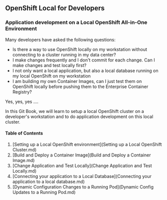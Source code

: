 ## OpenShift Local for Developers
### Application development on a Local OpenShift All-in-One Environment

Many developers have asked the following questions: 

* Is there a way to use OpenShift locally on my workstation without connecting to a cluster running in my data center? 
* I make changes frequently and I don't commit for each change. Can I make changes and test locally first? 
* I not only want a local application, but also a local database running on my local OpenShift on my workstation 
* I am building my own Container Images, can I just test them on OpenShift locally before pushing them to the Enterprise Container Registry? 

Yes, yes, yes ....

In this Git Book, we will learn to setup a local OpenShift cluster on a developer's workstation and to do application development on this local cluster.

#### Table of Contents
1. [Setting up a Local OpenShift environment](Setting up a Local OpenShift Cluster.md)
2. [Build and Deploy a Container Image](Build and Deploy a Container Image.md)
3. [Change Application and Test Locally](Change Application and Test Locally.md) 
4. [Connecting your application to a Local Database](Connecting your application to a local database.md)
5. [Dynamic Configuration Changes to a Running Pod](Dynamic Config Updates to a Running Pod.md)
